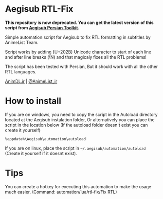 # Aegisub RTL-Fix
**This repository is now deprecated. You can get the latest version of this script from [Aegisub Persian Toolkit](https://github.com/mzn928/Aegisub_Persian-Toolkit).**

Simple automation script for Aegisub to fix RTL formatting in subtitles by AnimeList Team.

Script works by adding {U+202B} Unicode character to start of each line
and after line breaks (\N) and that magicaly fixes all the RTL problems!

The script has been tested with Persian, But it should work with all the other RTL languages.

[AnimDL.ir](https://www.animdl.ir) | [@AnimeList_ir](https://t.me/animelist_ir)

# How to install
If you are on windows, you need to copy the script in the Autoload
directory located at the Aegisub instalation folder, Or alternatively
you can place the script in the location below (If the autoload folder
doesn't exist you can create it yourself)
```
%appdata%\Aegisub\automation\autoload
```
If you are on linux, place the script in `~/.aegisub/automation/autoload` (Create it
yourself if it doesnt exist).

# Tips
You can create a hotkey for executing this automation to make the usage much easier. (Command: automation/lua/rtl-fix/Fix RTL)
